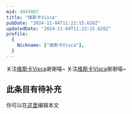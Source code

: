 ```yaml
---
mid: 4943067
title: "维斯卡Visca"
pubDate: "2024-11-04T11:22:15.628Z"
updatedDate: "2024-11-04T11:22:15.628Z"
profile:
  {
    Nickname: ["维斯卡Visca"],
  }
---
```


关注[维斯卡Visca](https://space.bilibili.com/4943067)谢谢喵~ 关注[维斯卡Visca](https://space.bilibili.com/4943067)谢谢喵~

## 此条目有待补充
你可以在[这里](https://github.com/Yuhanawa/VTuber.ICU-Content/edit/master/v/维斯卡Visca/index.md)编辑本文
